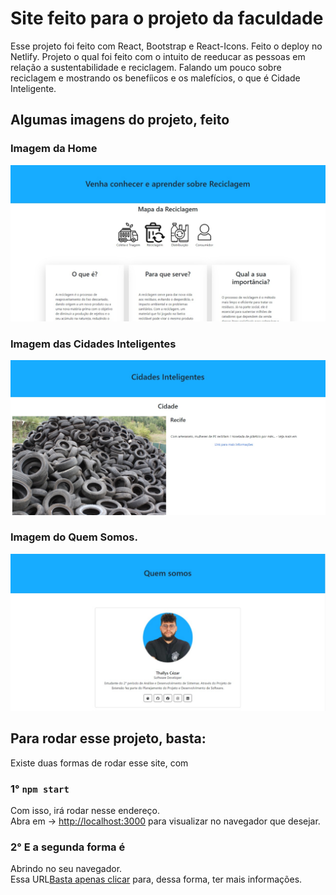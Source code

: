 # Site feito para o projeto da faculdade

Esse projeto foi feito com React, Bootstrap e React-Icons. Feito o deploy no Netlify.
Projeto o qual foi feito com o intuito de reeducar as pessoas em relação a sustentabilidade e reciclagem. Falando um pouco sobre reciclagem e mostrando os benefíicos e os malefícios, o que é Cidade Inteligente.

## Algumas imagens do projeto, feito &nbsp;

### Imagem da Home &nbsp;
<!-- Imagem da Home -->
<p class="text-center justify-content-center align-items-center">
  <img src="https://github.com/ThallysCezar/FaculdadeReciclaRec/blob/main/src/assets/ImgREADME/HomeImg.jpeg" alt="Home">
</p>

### Imagem das Cidades Inteligentes &nbsp;
<!-- Imagem da CI -->
<p class="text-center justify-content-center align-items-center">
  <img src="https://github.com/ThallysCezar/FaculdadeReciclaRec/blob/main/src/assets/ImgREADME/CitiesSmartImg.jpeg" alt="CitiesSmarts">
</p>

### Imagem do Quem Somos. &nbsp;
<!-- Imagem da QS -->
<p class="text-center justify-content-center align-items-center">
  <img src="https://github.com/ThallysCezar/FaculdadeReciclaRec/blob/main/src/assets/ImgREADME/QSImg.jpeg" alt="QuemSomos">
</p>



## Para rodar esse projeto, basta: &nbsp;

Existe duas formas de rodar esse site, com
### 1° `npm start`

Com isso, irá rodar nesse endereço.\
Abra em -> [http://localhost:3000](http://localhost:3000) para visualizar no navegador que desejar.

### 2° E a segunda forma é

Abrindo no seu navegador.\
Essa URL[Basta apenas clicar](https://reciclarec.netlify.app/) para, dessa forma, ter mais informações.
